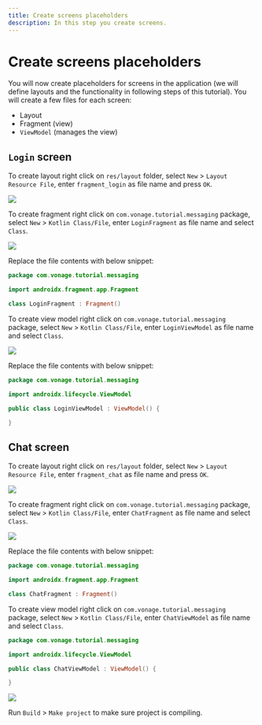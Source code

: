 ```yaml
---
title: Create screens placeholders
description: In this step you create screens.
---
```


# Create screens placeholders

You will now create placeholders for screens in the application (we will define layouts and the functionality in following steps of this tutorial). You will create a few files for each screen:

- Layout
- Fragment (view)
- `ViewModel` (manages the view)

## `Login` screen

To create layout right click on `res/layout` folder, select `New` > `Layout Resource File`, enter `fragment_login` as file name and press `OK`.

![](/screenshots/tutorials/client-sdk/android-shared/layout-resource.png)

To create fragment right click on `com.vonage.tutorial.messaging` package, select `New` > `Kotlin Class/File`, enter `LoginFragment` as file name and select `Class`.

![](/screenshots/tutorials/client-sdk/android-in-app-messaging-chat/messaging-package.png)

Replace the file contents with below snippet:

```kotlin
package com.vonage.tutorial.messaging

import androidx.fragment.app.Fragment

class LoginFragment : Fragment()
```

To create view model right click on `com.vonage.tutorial.messaging` package, select `New` > `Kotlin Class/File`, enter `LoginViewModel` as file name and select `Class`.

![](/screenshots/tutorials/client-sdk/android-in-app-messaging-chat/messaging-package.png)

Replace the file contents with below snippet:

```kotlin
package com.vonage.tutorial.messaging

import androidx.lifecycle.ViewModel

public class LoginViewModel : ViewModel() {

}
```

## Chat screen

To create layout right click on `res/layout` folder, select `New` > `Layout Resource File`, enter `fragment_chat` as file name and press `OK`.

![](/screenshots/tutorials/client-sdk/android-shared/layout-resource.png)

To create fragment right click on `com.vonage.tutorial.messaging` package, select `New` > `Kotlin Class/File`, enter `ChatFragment` as file name and select `Class`.

![](/screenshots/tutorials/client-sdk/android-in-app-messaging-chat/messaging-package.png)

Replace the file contents with below snippet:

```kotlin
package com.vonage.tutorial.messaging

import androidx.fragment.app.Fragment

class ChatFragment : Fragment()
```

To create view model right click on `com.vonage.tutorial.messaging` package, select `New` > `Kotlin Class/File`, enter `ChatViewModel` as file name and select `Class`.

```kotlin
package com.vonage.tutorial.messaging

import androidx.lifecycle.ViewModel

public class ChatViewModel : ViewModel() {

}
```

![](/screenshots/tutorials/client-sdk/android-in-app-messaging-chat/messaging-package.png)

Run `Build` > `Make project` to make sure project is compiling.

